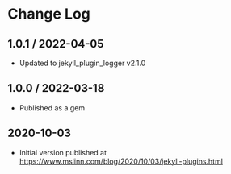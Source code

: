 # Change Log


## 1.0.1 / 2022-04-05

* Updated to jekyll_plugin_logger v2.1.0


## 1.0.0 / 2022-03-18

* Published as a gem


## 2020-10-03

* Initial version published at https://www.mslinn.com/blog/2020/10/03/jekyll-plugins.html
